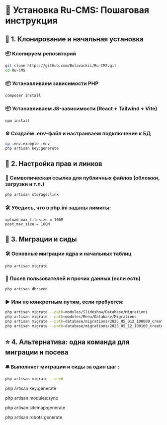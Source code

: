 # 🚀 Установка Ru-CMS: Пошаговая инструкция

## 🔽 1. Клонирование и начальная установка

### 📦 Клонируем репозиторий
```bash
git clone https://github.com/Bulavackii/Ru-CMS.git
cd Ru-CMS
```

### 📦 Устанавливаем зависимости PHP
```bash
composer install
```

### 📦 Устанавливаем JS-зависимости (React + Tailwind + Vite)
```bash
npm install
```

### ⚙️ Создаём .env-файл и настраиваем подключение к БД
```bash
cp .env.example .env
php artisan key:generate
```


## 🧰 2. Настройка прав и линков

### 🔗 Символическая ссылка для публичных файлов (обложки, загрузки и т.п.)
```bash
php artisan storage:link
```

### 🛠 Убедись, что в php.ini заданы лимиты:
```
upload_max_filesize = 100M
post_max_size = 100M
```


## 📂 3. Миграции и сиды

### 🛠 Основные миграции ядра и начальных таблиц
```bash
php artisan migrate
```

### 🌱 Посев пользователей и прочих данных (если есть)
```bash
php artisan db:seed
```

### ▶️ Или по конкретным путям, если требуется:
```bash
php artisan migrate --path=modules/Slideshow/Database/Migrations
php artisan migrate --path=modules/Menu/Database/Migrations
php artisan migrate --path=database/migrations/2025_05_012_100000_create_file_categories_table.php
php artisan migrate --path=database/migrations/2025_05_12_100100_create_files_table.php
```


## ⭐ 4. Альтернатива: одна команда для миграции и посева

### 🛎️ Выполняет миграции и сиды за один шаг :
```bash
php artisan migrate --seed
```

php artisan key:generate

<!-- Регистрирует все модули в системе из папки modules -->
php artisan modules:sync 

<!-- Автогенерация sitemap.xml в папку public -->
php artisan sitemap:generate

<!-- Автогенерация robots.txt в папку public -->
php artisan robots:generate
